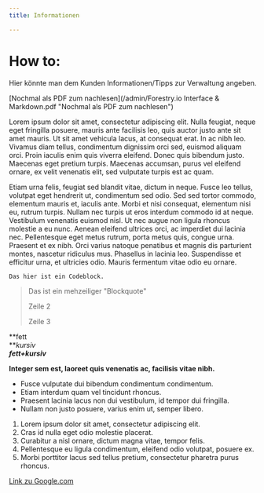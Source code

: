 ```yaml
---
title: Informationen

---
```

# How to:

Hier könnte man dem Kunden Informationen/Tipps zur Verwaltung angeben.

[Nochmal als PDF zum nachlesen](/admin/Forestry.io Interface & Markdown.pdf "Nochmal als PDF zum nachlesen")

Lorem ipsum dolor sit amet, consectetur adipiscing elit. Nulla feugiat, neque eget fringilla posuere, mauris ante facilisis leo, quis auctor justo ante sit amet mauris. Ut sit amet vehicula lacus, at consequat erat. In ac nibh leo. Vivamus diam tellus, condimentum dignissim orci sed, euismod aliquam orci. Proin iaculis enim quis viverra eleifend. Donec quis bibendum justo. Maecenas eget pretium turpis. Maecenas accumsan, purus vel eleifend ornare, ex velit venenatis elit, sed vulputate turpis est ac quam.

Etiam urna felis, feugiat sed blandit vitae, dictum in neque. Fusce leo tellus, volutpat eget hendrerit ut, condimentum sed odio. Sed sed tortor commodo, elementum mauris et, iaculis ante. Morbi et nisi consequat, elementum nisi eu, rutrum turpis. Nullam nec turpis ut eros interdum commodo id at neque. Vestibulum venenatis euismod nisl. Ut nec augue non ligula rhoncus molestie a eu nunc. Aenean eleifend ultrices orci, ac imperdiet dui lacinia nec. Pellentesque eget metus rutrum, porta metus quis, congue urna. Praesent et ex nibh. Orci varius natoque penatibus et magnis dis parturient montes, nascetur ridiculus mus. Phasellus in lacinia leo. Suspendisse et efficitur urna, et ultricies odio. Mauris fermentum vitae odio eu ornare.

    Das hier ist ein Codeblock.

> Das ist ein mehzeiliger "Blockquote"
>
> Zeile 2
>
> Zeile 3

**fett  
**_kursiv_  
**_fett+kursiv_**

**Integer sem est, laoreet quis venenatis ac, facilisis vitae nibh.**

* Fusce vulputate dui bibendum condimentum condimentum.
* Etiam interdum quam vel tincidunt rhoncus.
* Praesent lacinia lacus non dui vestibulum, id tempor dui fringilla.
* Nullam non justo posuere, varius enim ut, semper libero.

1. Lorem ipsum dolor sit amet, consectetur adipiscing elit.
2. Cras id nulla eget odio molestie placerat.
3. Curabitur a nisl ornare, dictum magna vitae, tempor felis.
4. Pellentesque eu ligula condimentum, eleifend odio volutpat, posuere ex.
5. Morbi porttitor lacus sed tellus pretium, consectetur pharetra purus rhoncus.

[Link zu Google.com](www.google.com "Google")